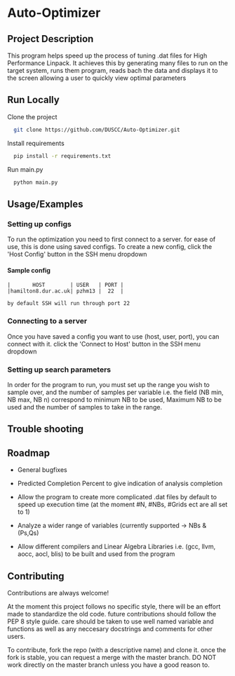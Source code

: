 
# Auto-Optimizer

## Project Description
This program helps speed up the process of tuning .dat files for High Performance Linpack.
It achieves this by generating many files to run on the target system, runs them program,
reads bach the data and displays it to the screen allowing a user to quickly view optimal
parameters




## Run Locally

Clone the project

```bash
  git clone https://github.com/DUSCC/Auto-Optimizer.git
```

Install requirements

```bash
  pip install -r requirements.txt
```

Run main.py

```bash
  python main.py
```


## Usage/Examples

### Setting up configs

To run the optimization you need to first connect to a server. for ease of use, this is done using saved configs. To create a new config, click the 'Host Config' button in the SSH menu dropdown

#### Sample config

    |       HOST        | USER   | PORT |
    |hamilton8.dur.ac.uk| pzhm13 |  22  |

    by default SSH will run through port 22

### Connecting to a server

Once you have saved a config you want to use (host, user, port), you can connect with it. click the 'Connect to Host' button in the SSH menu dropdown

### Setting up search parameters

In order for the program to run, you must set up the range you wish to sample over, and the number of samples per variable i.e. the field (NB min, NB max, NB n) correspond to minimum NB to be used, Maximum NB to be used and the number of samples to take in the range.



## Trouble shooting
## Roadmap

- General bugfixes

- Predicted Completion Percent to give indication of analysis completion

- Allow the program to create more complicated .dat files by default to speed up execution time (at the moment #N, #NBs, #Grids ect are all set to 1)

- Analyze a wider range of variables (currently supported -> NBs & (Ps,Qs)

- Allow different compilers and Linear Algebra Libraries i.e. (gcc, llvm, aocc, aocl, blis) to be built and used from the program






## Contributing

Contributions are always welcome!

At the moment this project follows no specific style, there will be an effort made to standardize the old code. future contributions should follow the PEP 8 style guide. care should be taken to use well named variable and functions as well as any neccesary docstrings and comments for other users.

To contribute, fork the repo (with a descriptive name) and clone it. once the fork is stable, you can request a merge with the master branch. DO NOT work directly on the master branch unless you have a good reason to.

